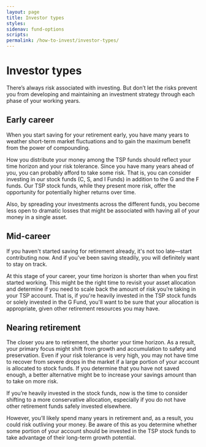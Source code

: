 ```yaml
---
layout: page
title: Investor types
styles:
sidenav: fund-options
scripts:
permalink: /how-to-invest/investor-types/
---
```


# Investor types

There’s always risk associated with investing. But don’t let the risks prevent you from developing and maintaining an investment strategy through each phase of your working years.

## Early career

When you start saving for your retirement early, you have many years to weather short-term market fluctuations and to gain the maximum benefit from the power of compounding.

How you distribute your money among the TSP funds should reflect your time horizon and your risk tolerance. Since you have many years ahead of you, you can probably afford to take some risk. That is, you can consider investing in our stock funds (C, S, and I Funds) in addition to the G and the F funds. Our TSP stock funds, while they present more risk, offer the opportunity for potentially higher returns over time.

Also, by spreading your investments across the different funds, you become less open to dramatic losses that might be associated with having all of your money in a single asset.


## Mid-career
If you haven't started saving for retirement already, it's not too late—start contributing now. And if you've been saving steadily, you will definitely want to stay on track.

At this stage of your career, your time horizon is shorter than when you first started working. This might be the right time to revisit your asset allocation and determine if you need to scale back the amount of risk you’re taking in your TSP account. That is, if you're heavily invested in the TSP stock funds or solely invested in the G Fund, you'll want to be sure that your allocation is appropriate, given other retirement resources you may have.


## Nearing retirement

The closer you are to retirement, the shorter your time horizon. As a result, your primary focus might shift from growth and accumulation to safety and preservation. Even if your risk tolerance is very high, you may not have time to recover from severe drops in the market if a large portion of your account is allocated to stock funds. If you determine that you have not saved enough, a better alternative might be to increase your savings amount than to take on more risk.

If you’re heavily invested in the stock funds, now is the time to consider shifting to a more conservative allocation, especially if you do not have other retirement funds safely invested elsewhere.

However, you’ll likely spend many years in retirement and, as a result, you could risk outliving your money. Be aware of this as you determine whether some portion of your account should be invested in the TSP stock funds to take advantage of their long-term growth potential.
